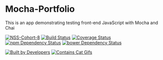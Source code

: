 # Mocha-Portfolio
This is an app demonstrating testing front-end JavaScript with Mocha and Chai

[![NSS-Cohort-8](https://img.shields.io/badge/NSS-cohort--8-6a1ab0.svg)](http://i.imgur.com/hrq5wS9.jpg)
[![Build Status](https://travis-ci.org/sscotth/Mocha-Portfolio.svg?branch=master)](https://travis-ci.org/sscotth/Mocha-Portfolio)
[![Coverage Status](https://coveralls.io/repos/sscotth/Mocha-Portfolio/badge.svg)](https://coveralls.io/r/sscotth/Mocha-Portfolio)
[![npm Dependency Status](https://www.versioneye.com/user/projects/54d8df50c1bbbd5f82000002/badge.svg?style=flat)](https://www.versioneye.com/user/projects/54d8df50c1bbbd5f82000002)
[![bower Dependency Status](https://www.versioneye.com/user/projects/54d8df6fc1bbbda0130000a0/badge.svg?style=flat)](https://www.versioneye.com/user/projects/54d8df6fc1bbbda0130000a0)

[![Built by Developers](http://forthebadge.com/images/badges/built-by-developers.svg)](http://forthebadge.com)
[![Contains Cat Gifs](http://forthebadge.com/images/badges/contains-cat-gifs.svg)](http://forthebadge.com)
